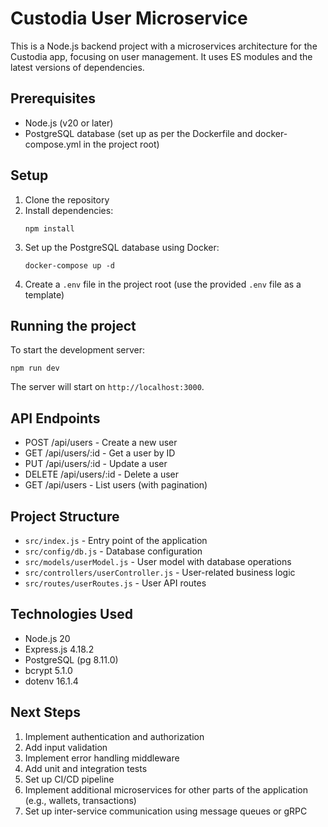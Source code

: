 # Custodia User Microservice

This is a Node.js backend project with a microservices architecture for the Custodia app, focusing on user management. It uses ES modules and the latest versions of dependencies.

## Prerequisites

- Node.js (v20 or later)
- PostgreSQL database (set up as per the Dockerfile and docker-compose.yml in the project root)

## Setup

1. Clone the repository
2. Install dependencies:
   ```
   npm install
   ```
3. Set up the PostgreSQL database using Docker:
   ```
   docker-compose up -d
   ```
4. Create a `.env` file in the project root (use the provided `.env` file as a template)

## Running the project

To start the development server:

```
npm run dev
```

The server will start on `http://localhost:3000`.

## API Endpoints

- POST /api/users - Create a new user
- GET /api/users/:id - Get a user by ID
- PUT /api/users/:id - Update a user
- DELETE /api/users/:id - Delete a user
- GET /api/users - List users (with pagination)

## Project Structure

- `src/index.js` - Entry point of the application
- `src/config/db.js` - Database configuration
- `src/models/userModel.js` - User model with database operations
- `src/controllers/userController.js` - User-related business logic
- `src/routes/userRoutes.js` - User API routes

## Technologies Used

- Node.js 20
- Express.js 4.18.2
- PostgreSQL (pg 8.11.0)
- bcrypt 5.1.0
- dotenv 16.1.4

## Next Steps

1. Implement authentication and authorization
2. Add input validation
3. Implement error handling middleware
4. Add unit and integration tests
5. Set up CI/CD pipeline
6. Implement additional microservices for other parts of the application (e.g., wallets, transactions)
7. Set up inter-service communication using message queues or gRPC
